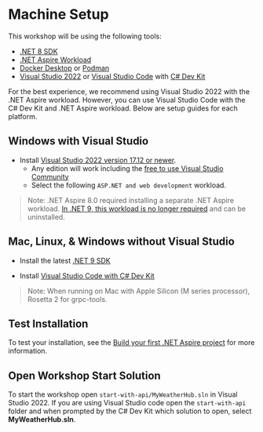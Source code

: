 # Machine Setup

This workshop will be using the following tools:

- [.NET 8 SDK](https://dot.net/download)
- [.NET Aspire Workload](https://learn.microsoft.com/dotnet/aspire/fundamentals/setup-tooling?tabs=dotnet-cli%2Cunix#install-net-aspire)
- [Docker Desktop](https://docs.docker.com/engine/install/) or [Podman](https://podman.io/getting-started/installation)
- [Visual Studio 2022](https://visualstudio.microsoft.com/vs/) or [Visual Studio Code](https://code.visualstudio.com/) with [C# Dev Kit](https://code.visualstudio.com/docs/csharp/get-started)

For the best experience, we recommend using Visual Studio 2022 with the .NET Aspire workload. However, you can use Visual Studio Code with the C# Dev Kit and .NET Aspire workload. Below are setup guides for each platform.

## Windows with Visual Studio

- Install [Visual Studio 2022 version 17.12 or newer](https://visualstudio.microsoft.com/vs/).
  - Any edition will work including the [free to use Visual Studio Community](https://visualstudio.microsoft.com/free-developer-offers/)
  - Select the following `ASP.NET and web development` workload.

> Note: .NET Aspire 8.0 required installing a separate .NET Aspire workload. [In .NET 9, this workload is no longer required](https://learn.microsoft.com/en-us/dotnet/aspire/get-started/upgrade-to-aspire-9?pivots=visual-studio) and can be uninstalled.

## Mac, Linux, & Windows without Visual Studio

- Install the latest [.NET 9 SDK](https://get.dot.net/9?cid=eshop)

- Install [Visual Studio Code with C# Dev Kit](https://code.visualstudio.com/docs/csharp/get-started)

> Note: When running on Mac with Apple Silicon (M series processor), Rosetta 2 for grpc-tools.

## Test Installation

To test your installation, see the [Build your first .NET Aspire project](https://learn.microsoft.com/dotnet/aspire/get-started/build-your-first-aspire-app) for more information.

## Open Workshop Start Solution

To start the workshop open `start-with-api/MyWeatherHub.sln` in Visual Studio 2022. If you are using Visual Studio code open the `start-with-api` folder and when prompted by the C# Dev Kit which solution to open, select **MyWeatherHub.sln**.
